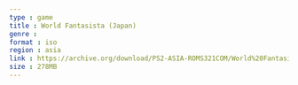 ```yaml
---
type : game
title : World Fantasista (Japan)
genre : 
format : iso
region : asia
link : https://archive.org/download/PS2-ASIA-ROMS321COM/World%20Fantasista%20%28Japan%29.7z
size : 278MB
---
```

